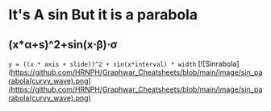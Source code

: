 # It's A sin But it is a parabola
## (x*α+s)^2+sin(x⋅β)⋅σ

`
y = ((x * axis + slide))^2 + sin(x*interval) * width
`
[![Sinrabola](https://github.com/HRNPH/Graphwar_Cheatsheets/blob/main/image/sin_parabola(curvy_wave).png](https://github.com/HRNPH/Graphwar_Cheatsheets/blob/main/image/sin_parabola(curvy_wave).png)